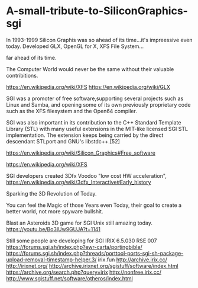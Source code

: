 # A-small-tribute-to-SiliconGraphics-sgi

In 1993-1999 Silicon Graphis was so ahead of its time...it's impreessive even today.
Developed GLX, OpenGL for X,
XFS File System...

far ahead of its time.

The Computer World would never be the same without their valuable contribitions.

https://en.wikipedia.org/wiki/XFS
https://en.wikipedia.org/wiki/GLX

SGI was a promoter of free software,supporting several projects such as Linux and Samba, and opening some of its own previously proprietary code such as the XFS filesystem and the Open64 compiler.

SGI was also important in its contribution to the C++ Standard Template Library (STL) with many useful extensions in the MIT-like licensed SGI STL implementation. The extension keeps being carried by the direct descendant STLport and GNU's libstdc++.[52] 

https://en.wikipedia.org/wiki/Silicon_Graphics#Free_software

https://en.wikipedia.org/wiki/XFS

SGI developers created 3Dfx Voodoo "low cost HW acceleration",
https://en.wikipedia.org/wiki/3dfx_Interactive#Early_history

Sparking the 3D Revolution of Today.

You can feel the Magic of those Years even Today, their goal to create a better world, not more spyware bullshit.

Blast an Asteroids 3D game for SGI Unix still amazing today.
https://youtu.be/Bo3lUw9GUJA?t=1141

Still some people are developing for SGI IRIX 6.5.030 RSE 007
https://forums.sgi.sh/index.php?ewr-carta/portingbible/
https://forums.sgi.sh/index.php?threads/porttool-ports-sgi-sh-package-upload-removal-timestamp-helper.3/
irix.fun
http://archive.irix.cc/
http://irixnet.org/
http://archive.irixnet.org/sgistuff/software/index.html
https://archive.org/search.php?query=irix
http://nonfree.irix.cc/
http://www.sgistuff.net/software/otheros/index.html
